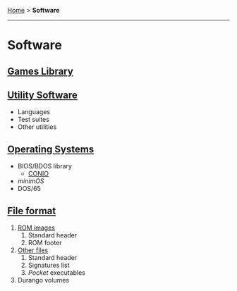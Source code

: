 [Home](index.md) > **Software**
___
# Software

## [Games Library](soft/games.md)

## [Utility Software](soft/utils.md)

- Languages
- Test suites
- Other utilities

## [Operating Systems](soft/os.md)

- BIOS/BDOS library
	- [CONIO](soft/os/conio.md)
- _minimOS_
- DOS/65

## [File format](soft/filesys.md)

1. [ROM images](soft/sys/rom.md)
	1. Standard header
	1. ROM footer
1. [Other files](soft/sys/files.md)
	1. Standard header
	1. Signatures list
	1. _Pocket_ executables
1. Durango volumes
